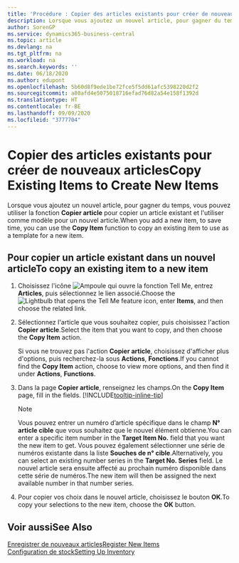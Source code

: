 ```yaml
---
title: 'Procédure : Copier des articles existants pour créer de nouveaux articles'
description: Lorsque vous ajoutez un nouvel article, pour gagner du temps, vous pouvez utiliser la fonction Copier article pour copier un article existant et l'utiliser comme modèle pour un nouvel article.
author: SorenGP
ms.service: dynamics365-business-central
ms.topic: article
ms.devlang: na
ms.tgt_pltfrm: na
ms.workload: na
ms.search.keywords: ''
ms.date: 06/18/2020
ms.author: edupont
ms.openlocfilehash: 5b60d8f9ede1be72fce5f5dd61afc5398220d2f2
ms.sourcegitcommit: a80afd4e5075018716efad76d82a54e158f1392d
ms.translationtype: HT
ms.contentlocale: fr-BE
ms.lasthandoff: 09/09/2020
ms.locfileid: "3777704"
---
```

# <a name="copy-existing-items-to-create-new-items"></a><span data-ttu-id="50c27-103">Copier des articles existants pour créer de nouveaux articles</span><span class="sxs-lookup"><span data-stu-id="50c27-103">Copy Existing Items to Create New Items</span></span>

<span data-ttu-id="50c27-104">Lorsque vous ajoutez un nouvel article, pour gagner du temps, vous pouvez utiliser la fonction **Copier article** pour copier un article existant et l'utiliser comme modèle pour un nouvel article.</span><span class="sxs-lookup"><span data-stu-id="50c27-104">When you add a new item, to save time, you can use the **Copy Item** function to copy an existing item to use as a template for a new item.</span></span>  

## <a name="to-copy-an-existing-item-to-a-new-item"></a><span data-ttu-id="50c27-105">Pour copier un article existant dans un nouvel article</span><span class="sxs-lookup"><span data-stu-id="50c27-105">To copy an existing item to a new item</span></span>

1. <span data-ttu-id="50c27-106">Choisissez l'icône ![Ampoule qui ouvre la fonction Tell Me](media/ui-search/search_small.png "Dites-moi ce que vous voulez faire"), entrez **Articles**, puis sélectionnez le lien associé.</span><span class="sxs-lookup"><span data-stu-id="50c27-106">Choose the ![Lightbulb that opens the Tell Me feature](media/ui-search/search_small.png "Tell me what you want to do") icon, enter **Items**, and then choose the related link.</span></span>  
2. <span data-ttu-id="50c27-107">Sélectionnez l'article que vous souhaitez copier, puis choisissez l'action **Copier article**.</span><span class="sxs-lookup"><span data-stu-id="50c27-107">Select the item that you want to copy, and then choose the **Copy Item** action.</span></span>  

    <span data-ttu-id="50c27-108">Si vous ne trouvez pas l'action **Copier article**, choisissez d'afficher plus d'options, puis recherchez-la sous **Actions**, **Fonctions**.</span><span class="sxs-lookup"><span data-stu-id="50c27-108">If you cannot find the **Copy Item** action, choose to view more options, and then find it under **Actions**, **Functions**.</span></span>  

3. <span data-ttu-id="50c27-109">Dans la page **Copier article**, renseignez les champs.</span><span class="sxs-lookup"><span data-stu-id="50c27-109">On the **Copy Item** page, fill in the fields.</span></span> [!INCLUDE[tooltip-inline-tip](includes/tooltip-inline-tip_md.md)]

    > [!NOTE]  
    > <span data-ttu-id="50c27-110">Vous pouvez entrer un numéro d’article spécifique dans le champ **N° article cible** que vous souhaitez que le nouvel élément obtienne.</span><span class="sxs-lookup"><span data-stu-id="50c27-110">You can enter a specific item number in the **Target Item No.** field that you want the new item to get.</span></span> <span data-ttu-id="50c27-111">Vous pouvez également sélectionner une série de numéros existante dans la liste **Souches de n° cible**.</span><span class="sxs-lookup"><span data-stu-id="50c27-111">Alternatively, you can select an existing number series in the **Target No. Series** field.</span></span> <span data-ttu-id="50c27-112">Le nouvel article sera ensuite affecté au prochain numéro disponible dans cette série de numéros.</span><span class="sxs-lookup"><span data-stu-id="50c27-112">The new item will then be assigned the next available number in that number series.</span></span>  

4. <span data-ttu-id="50c27-113">Pour copier vos choix dans le nouvel article, choisissez le bouton **OK**.</span><span class="sxs-lookup"><span data-stu-id="50c27-113">To copy your selections to the new item, choose the **OK** button.</span></span>  

## <a name="see-also"></a><span data-ttu-id="50c27-114">Voir aussi</span><span class="sxs-lookup"><span data-stu-id="50c27-114">See Also</span></span>

[<span data-ttu-id="50c27-115">Enregistrer de nouveaux articles</span><span class="sxs-lookup"><span data-stu-id="50c27-115">Register New Items</span></span>](inventory-how-register-new-items.md)  
[<span data-ttu-id="50c27-116">Configuration de stock</span><span class="sxs-lookup"><span data-stu-id="50c27-116">Setting Up Inventory</span></span>](inventory-setup-inventory.md)  
